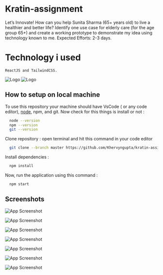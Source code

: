 
# Kratin-assignment
Let’s Innovate!  How can you help Sunita Sharma (65+ years old) to live a healthier and better life? Identify one use case for elderly care (for the age group 65+) and create a working prototype to demonstrate my idea using technology known to me. Expected Efforts: 2-3 days.

# Technology i used
    ReactJS and TailwindCSS.

![Logo](https://honeshwar.github.io/kartin-assignment/screenshots/reactjs.png)
![Logo](https://honeshwar.github.io/kartin-assignment/screenshots/tailwindcss.png)
## How to setup on local machine

To use this repository your machine should have VsCode ( or any code editor), [node](https://nodejs.org/en/), npm, and git. Now check for this things is install or not :

```bash
  node --version
  npm --version
  git --version
```
Clone repository : open terminal and hit this command in your code editor

```bash
  git clone --branch master https://github.com/Khervyngupta/kratin-assignment.git
```

Install dependencies :

```bash
  npm install
```

Now, run the application using this command :

```bash
  npm start
```   
## Screenshots

![App Screenshot](https://honeshwar.github.io/kartin-assignment/screenshots/1.png)

![App Screenshot](https://honeshwar.github.io/kartin-assignment/screenshots/2.png)

![App Screenshot](https://honeshwar.github.io/kartin-assignment/screenshots/3.png)

![App Screenshot](https://honeshwar.github.io/kartin-assignment/screenshots/4.png)

![App Screenshot](https://honeshwar.github.io/kartin-assignment/screenshots/5.png)

![App Screenshot](https://honeshwar.github.io/kartin-assignment/screenshots/6.png)

![App Screenshot](https://honeshwar.github.io/kartin-assignment/screenshots/7.png)


